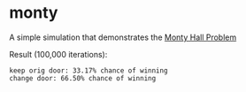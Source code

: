# monty
A simple simulation that demonstrates the [Monty Hall Problem](https://en.wikipedia.org/wiki/Monty_Hall_problem)

Result (100,000 iterations):
```
keep orig door: 33.17% chance of winning
change door: 66.50% chance of winning
```
